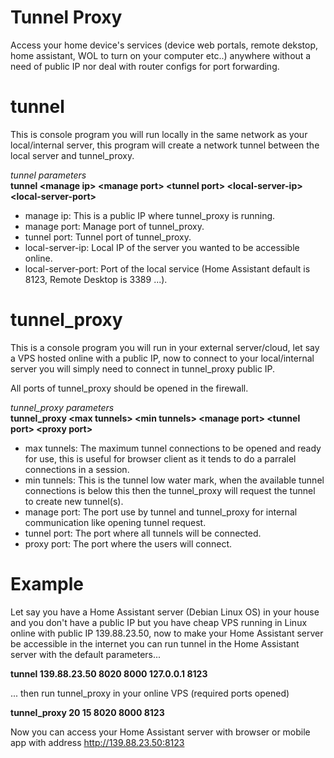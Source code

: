 # Tunnel Proxy
Access your home device's services (device web portals, remote dekstop, home assistant, WOL to turn on your computer etc..) anywhere without a need of public IP nor deal with router configs for port forwarding.

# tunnel
This is console program you will run locally in the same network as your local/internal server, this program will create a network tunnel between the local server and tunnel_proxy.

*tunnel parameters*\
**tunnel \<manage ip> \<manage port> \<tunnel port> \<local-server-ip> \<local-server-port>**

- manage ip: This is a public IP where tunnel_proxy is running.
- manage port: Manage port of tunnel_proxy.
- tunnel port: Tunnel port of tunnel_proxy.
- local-server-ip: Local IP of the server you wanted to be accessible online.
- local-server-port: Port of the local service (Home Assistant default is 8123, Remote Desktop is 3389 ...).

# tunnel_proxy
This is a console program you will run in your external server/cloud, let say a VPS hosted online with a public IP, now to connect to your local/internal server you will simply need to connect in tunnel_proxy public IP.

All ports of tunnel_proxy should be opened in the firewall.

*tunnel_proxy parameters*\
**tunnel_proxy \<max tunnels> \<min tunnels> \<manage port> \<tunnel port> \<proxy port>**

- max tunnels: The maximum tunnel connections to be opened and ready for use, this is useful for browser client as it tends to do a parralel connections in a session.
- min tunnels: This is the tunnel low water mark, when the available tunnel connections is below this then the tunnel_proxy will request the tunnel to create new tunnel(s).
- manage port: The port use by tunnel and tunnel_proxy for internal communication like opening tunnel request.
- tunnel port: The port where all tunnels will be connected.
- proxy port: The port where the users will connect.

# Example
Let say you have a Home Assistant server (Debian Linux OS) in your house and you don't have a public IP but you have cheap VPS running in Linux online with public IP 139.88.23.50, now to make your Home Assistant server be accessible in the internet you can run tunnel in the Home Assistant server with the default parameters...

**tunnel 139.88.23.50 8020 8000 127.0.0.1 8123**

... then run tunnel_proxy in your online VPS (required ports opened)

**tunnel_proxy 20 15 8020 8000 8123**

Now you can access your Home Assistant server with browser or mobile app with address http://139.88.23.50:8123

